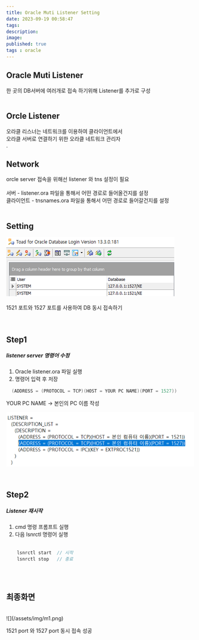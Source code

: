 ```yaml
---
title: Oracle Muti Listener Setting
date: 2023-09-19 00:58:47 
tags: 
description:
image: 
published: true
tags : oracle
---
```


## Oracle Muti Listener
한 곳의 DB서버에 여러개로 접속 하기위해 Listener를 추가로 구성
<br>
<br>

## Orcle Listener
오라클 리스너는 네트워크를 이용하여 클라이언트에서<br>
오라클 서버로 연결하기 위한 오라클 네트워크 관리자<br>
.

## Network
orcle server 접속을 위해선 listener 와 tns 설정이 필요<br>
<br>
서버 - listener.ora 파일을 통해서 어떤 경로로 들어올건지를 설정<br>
클라이언트 - tnsnames.ora 파일을 통해서 어떤 경로로 들어갈건지를 설정<br>
<br>

## Setting
![](/assets/img/m2.png)<br><br>
1521 포트와 1527 포트를 사용하여 DB 동시 접속하기<br>
<br><br>

## Step1    
##### listener server 명령어 수정

1.   Oracle listener.ora 파일 실행<br>
2.   명령어 입력 후 저장<br>

```cs
  (ADDRESS = (PROTOCOL = TCP)(HOST = YOUR PC NAME)(PORT = 1527))
```
YOUR PC NAME -> 본인의 PC 이름 작성

![](/assets/img/port.png)


<br>

## Step2  
##### Listener 재시작 
1.  cmd 명령 프롬프트 실행<br>
2.  다음 lsnrctl 명령어 실행<br><br>

```cs
    lsnrctl start  // 시작  
    lsnrctl stop   // 종료
```

<br><br>

## 최종화면


<br>
![](/assets/img/m1.png)



1521 port 와 1527 port 동시 접속 성공
